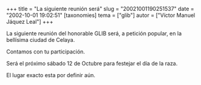 +++
title = "La siguiente reunión será"
slug = "20021001190251537"
date = "2002-10-01 19:02:51"
[taxonomies]
tema = ["glib"]
autor = ["Víctor Manuel Jáquez Leal"]
+++

La siguiente reunión del honorable GLIB será, a petición popular, en la
bellísima ciudad de Celaya.

Contamos con tu participación.

Será el próximo sábado 12 de Octubre para festejar el día de la raza.

El lugar exacto esta por definir aún.


